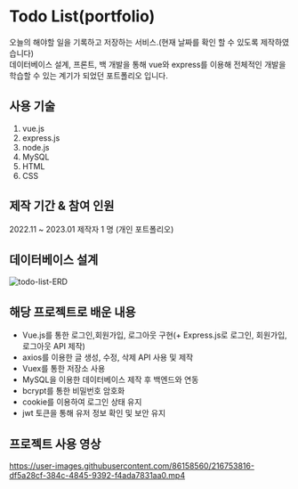 # Todo List(portfolio)
오늘의 해야할 일을 기록하고 저장하는 서비스.(현재 날짜를 확인 할 수 있도록 제작하였습니다)  
데이터베이스 설계, 프론트, 백 개발을 통해 vue와 express를 이용해 전체적인 개발을 학습할 수 있는 계기가 되었던 포트폴리오 입니다.


## 사용 기술
1. vue.js
2. express.js
3. node.js
4. MySQL
5. HTML
6. CSS

## 제작 기간 & 참여 인원
2022.11 ~ 2023.01
제작자 1 명 (개인 포트폴리오)

## 데이터베이스 설계
![todo-list-ERD](https://user-images.githubusercontent.com/86158560/216279435-12ae24ce-2471-4887-898b-a0f790ebb4f7.png)

## 해당 프로젝트로 배운 내용
- Vue.js를 통한 로그인,회원가입, 로그아웃 구현(+ Express.js로 로그인, 회원가입, 로그아웃 API 제작)
- axios를 이용한 글 생성, 수정, 삭제 API 사용 및 제작
- Vuex를 통한 저장소 사용
- MySQL을 이용한 데이터베이스 제작 후 백엔드와 연동
- bcrypt를 통한 비밀번호 암호화
- cookie를 이용하여 로그인 상태 유지
- jwt 토큰을 통해 유저 정보 확인 및 보안 유지
## 프로젝트 사용 영상
https://user-images.githubusercontent.com/86158560/216753816-df5a28cf-384c-4845-9392-f4ada7831aa0.mp4

